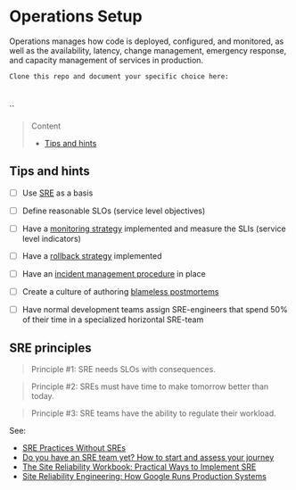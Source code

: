 # Operations Setup

Operations manages how code is deployed, configured, and monitored, as well as the availability, latency, change management, emergency response, and capacity management of services in production.

```
Clone this repo and document your specific choice here:



```

``
> Content
> - [Tips and hints](#tips-and-hints)


## Tips and hints

- [ ] Use [SRE](https://www.redhat.com/en/topics/devops/what-is-sre) as a basis


- [ ] Define reasonable SLOs (service level objectives)


- [ ] Have a [monitoring strategy](monitoring-strategy.md) implemented and measure the SLIs (service level indicators)


- [ ] Have a [rollback strategy](rollback-strategy.md) implemented


- [ ] Have an [incident management procedure](incident-management-procedure.md) in place


- [ ] Create a culture of authoring [blameless postmortems](https://sre.google/workbook/postmortem-culture/)


- [ ] Have normal development teams assign SRE-engineers that spend 50% of their time in a specialized horizontal SRE-team



## SRE principles

> Principle #1:
SRE needs SLOs with consequences.

> Principle #2:
SREs must have time to make tomorrow better than today.
 
> Principle #3:
SRE teams have the ability to regulate their workload.


See:
- [SRE Practices Without SREs](https://sre.google/workbook/team-lifecycles/)
- [Do you have an SRE team yet? How to start and assess your journey](https://cloud.google.com/blog/products/devops-sre/how-to-start-and-assess-your-sre-journey) 
- [The Site Reliability Workbook: Practical Ways to Implement SRE](https://www.pdfdrive.com/the-site-reliability-workbook-practical-ways-to-implement-sre-e176435365.html)
- [Site Reliability Engineering: How Google Runs Production Systems](https://www.pdfdrive.com/site-reliability-engineering-how-google-runs-production-systems-e167267360.html)